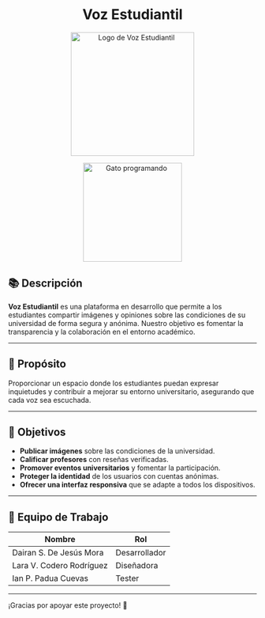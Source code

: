 <h1 align="center">Voz Estudiantil</h1>

<p align="center">
  <img src="https://res.cloudinary.com/dcldzjq9s/image/upload/v1729701349/d4mmoeti5eteyge5rrew.png" alt="Logo de Voz Estudiantil" width="250px"/> <!-- Ajusta el tamaño según lo necesites -->
</p>
<p align="center">
  <img src="https://s3.amazonaws.com/shecodesio-production/uploads/files/000/045/633/original/Coding_Cat.gif?1662445143" alt="Gato programando" height="200px" width="200px">
</p>

## 📚 Descripción

**Voz Estudiantil** es una plataforma en desarrollo que permite a los estudiantes compartir imágenes y opiniones sobre las condiciones de su universidad de forma segura y anónima. Nuestro objetivo es fomentar la transparencia y la colaboración en el entorno académico.

---

## 🌟 Propósito

Proporcionar un espacio donde los estudiantes puedan expresar inquietudes y contribuir a mejorar su entorno universitario, asegurando que cada voz sea escuchada.

---

## 🎯 Objetivos

- **Publicar imágenes** sobre las condiciones de la universidad.
- **Calificar profesores** con reseñas verificadas.
- **Promover eventos universitarios** y fomentar la participación.
- **Proteger la identidad** de los usuarios con cuentas anónimas.
- **Ofrecer una interfaz responsiva** que se adapte a todos los dispositivos.

---

## 👥 Equipo de Trabajo

| Nombre                        | Rol               |
|-------------------------------|------------------|
| Dairan S. De Jesús Mora       | Desarrollador     |
| Lara V. Codero Rodríguez      | Diseñadora        |
| Ian P. Padua Cuevas          | Tester            |

---

¡Gracias por apoyar este proyecto! 🙌
